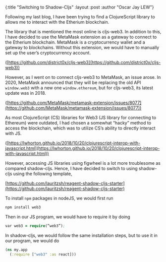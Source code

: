 {:title  "Switching to Shadow-Cljs"
 :layout :post
 :author "Oscar Jay LEW"}

Following my last blog, I have been trying to find a ClojureScript library to allows me to interact with the Etherium blockchain.

The library that is mentioned the most online is cljs-web3. In addition to this, I have decided to use the MetaMask extension as a gateway to connect to the Etherium blockchain. MetaMask is a cryptocurrency wallet and a gateway to blockchains. Without this extension, we would have to manually set up the user’s cryptocurrency account.

([https://github.com/district0x/cljs-web3](https://github.com/district0x/cljs-web3))

However, as I went on to connect cljs-web3 to MetaMask, an issue arose. In 2020, MetaMask announced that they will be replacing the old API ```window.web3``` with a new one ```window.ethereum```, but for cljs-web3, its latest update was in 2018. 

([https://github.com/MetaMask/metamask-extension/issues/8077](https://github.com/MetaMask/metamask-extension/issues/8077))

As most ClojureScript (CS) libraries for Web3 (JS library for connecting to Ethereum) were outdated, I had chosen a somewhat “hacky” method to access the blockchain, which was to utilize CS’s ability to directly interact with JS.

([https://lwhorton.github.io/2018/10/20/clojurescript-interop-with-javascript.html](https://lwhorton.github.io/2018/10/20/clojurescript-interop-with-javascript.html))

However, accessing JS libraries using figwheel is a lot more troublesome as compared shadow-cljs. Hence, I have decided to switch to using shadow-cljs using the following template,

[https://github.com/lauritzsh/reagent-shadow-cljs-starter](https://github.com/lauritzsh/reagent-shadow-cljs-starter)

To install ```npm``` packages in nodeJS, we would first run
```clojure
npm install web3
```
Then in our JS program, we would have to require it by doing
```clojure
var web3 = require(“web3”);
```
In shadow-cljs, we would follow the same installation steps, but to use it in our program, we would do
```clojure
(ns my.app
  (:require ["web3" :as react]))
```
